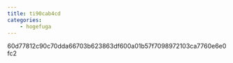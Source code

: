 ```yaml
---
title: ti90cab4cd
categories:
    - hogefuga
---
```

60d77812c90c70dda66703b623863df600a01b57f7098972103ca7760e6e0fc2